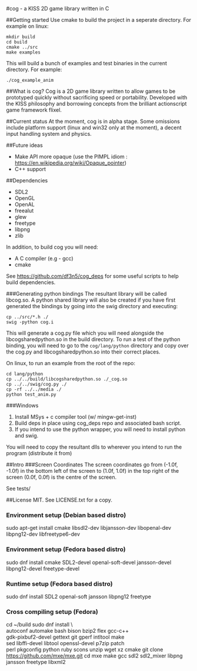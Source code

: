 #cog - a KISS 2D game library written in C

##Getting started
Use cmake to build the project in a seperate directory.
For example on linux:

    mkdir build
    cd build
    cmake ../src
    make examples

This will build a bunch of examples and test binaries in the current directory. For example:

    ./cog_example_anim


##What is cog?
Cog is a 2D game library written to allow games to be prototyped quickly without sacrificing speed or portability.
Developed with the KISS philosophy and borrowing concepts from the brilliant actionscript game framework flixel.

##Current status
At the moment, cog is in alpha stage.
Some omissions include platform support (linux and win32 only at the moment), a decent input handling system and physics.

##Future ideas
 - Make API more opaque (use the PIMPL idiom : https://en.wikipedia.org/wiki/Opaque_pointer)
 - C++ support

##Dependencies
 - SDL2
 - OpenGL
 - OpenAL
 - freealut
 - glew
 - freetype
 - libpng
 - zlib

In addition, to build cog you will need:
 - A C compiler (e.g - gcc)
 - cmake

See https://github.com/df3n5/cog_deps for some useful scripts to help build dependencies.

###Generating python bindings
The resultant library will be called libcog.so. 
A python shared library will also be created if you have first generated the bindings by going into the swig directory and executing:

    cp ../src/*.h ./
    swig -python cog.i

This will generate a cog.py file which you will need alongside the libcogsharedpython.so in the build directory.
To run a test of the python binding, you will need to go to the ``cog/lang/python`` directory and copy over the cog.py and libcogsharedpython.so into their correct places. 

On linux, to run an example from the root of the repo:

    cd lang/python
    cp ../../build/libcogsharedpython.so ./_cog.so
    cp ../../swig/cog.py ./
    cp -rf ../../media ./
    python test_anim.py


###Windows
 1. Install MSys + c compiler tool (w/ mingw-get-inst)
 2. Build deps in place using cog_deps repo and associated bash script.
 3. If you intend to use the python wrapper, you will need to install python and swig.

You will need to copy the resultant dlls to wherever you intend to run the program (distribute it from)

##Intro
###Screen Coordinates
The screen coordinates go from (-1.0f, -1.0f) in the bottom left of the screen to (1.0f, 1.0f) in the top right of the screen
(0.0f, 0.0f) is the centre of the screen.

See tests/

##License
MIT. See LICENSE.txt for a copy.


### Environment setup (Debian based distro)
sudo apt-get install cmake libsdl2-dev libjansson-dev libopenal-dev libpng12-dev libfreetype6-dev

### Environment setup (Fedora based distro)
sudo dnf install cmake SDL2-devel openal-soft-devel jansson-devel libpng12-devel freetype-devel

### Runtime setup (Fedora based distro)
sudo dnf install SDL2 openal-soft jansson libpng12 freetype

### Cross compiling setup (Fedora)
cd ~/build
sudo dnf install \                              
    autoconf automake bash bison bzip2 flex gcc-c++ \
    gdk-pixbuf2-devel gettext git gperf intltool make \
    sed libffi-devel libtool openssl-devel p7zip patch \
    perl pkgconfig python ruby scons unzip wget xz cmake
git clone https://github.com/mxe/mxe.git
cd mxe
make gcc sdl2 sdl2_mixer libpng jansson freetype libxml2
